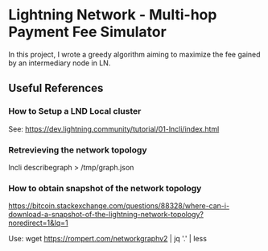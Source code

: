 # Lightning Network - Multi-hop Payment Fee Simulator

In this project, I wrote a greedy algorithm aiming to maximize the fee gained by an intermediary node in LN.


## Useful References

### How to Setup a LND Local cluster
See: https://dev.lightning.community/tutorial/01-lncli/index.html

### Retrevieving the network topology
lncli describegraph > /tmp/graph.json

### How to obtain snapshot of the network topology

https://bitcoin.stackexchange.com/questions/88328/where-can-i-download-a-snapshot-of-the-lightning-network-topology?noredirect=1&lq=1

Use: wget https://rompert.com/networkgraphv2 | jq '.' | less
